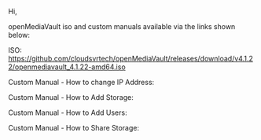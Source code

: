 Hi,

openMediaVault iso and custom manuals available via the links shown below:

ISO:  
https://github.com/cloudsvrtech/openMediaVault/releases/download/v4.1.22/openmediavault_4.1.22-amd64.iso 


Custom Manual - How to change IP Address:  



Custom Manual - How to Add Storage:  



Custom Manual - How to Add Users:  



Custom Manual - How to Share Storage:  






